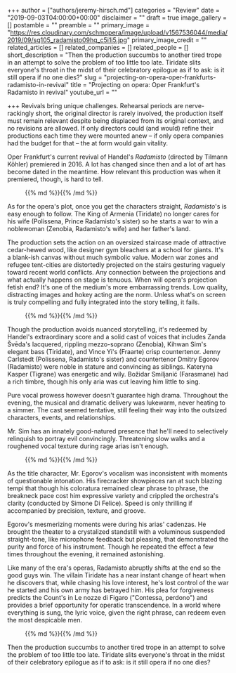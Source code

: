 +++
author = ["authors/jeremy-hirsch.md"]
categories = "Review"
date = "2019-09-03T04:00:00+00:00"
disclaimer = ""
draft = true
image_gallery = []
postamble = ""
preamble = ""
primary_image = "https://res.cloudinary.com/schmopera/image/upload/v1567536044/media/2019/09/sq105_radamisto09hq_c5i1i5.jpg"
primary_image_credit = ""
related_articles = []
related_companies = []
related_people = []
short_description = "Then the production succumbs to another tired trope in an attempt to solve the problem of too little too late. Tiridate slits everyone's throat in the midst of their celebratory epilogue as if to ask: is it still opera if no one dies?"
slug = "projecting-on-opera-oper-frankfurts-radamisto-in-revival"
title = "Projecting on opera: Oper Frankfurt's Radamisto in revival"
youtube_url = ""

+++
Revivals bring unique challenges. Rehearsal periods are nerve-rackingly short, the original director is rarely involved, the production itself must remain relevant despite being displaced from its original context, and no revisions are allowed. If only directors could (and would) refine their productions each time they were mounted anew – if only opera companies had the budget for that – the at form would gain vitality.

Oper Frankfurt's current revival of Handel's _Radamisto_ (directed by Tilmann Köhler) premiered in 2016. A lot has changed since then and a lot of art has become dated in the meantime. How relevant this production was when it premiered, though, is hard to tell.

<figure data-type="image">{{% md %}}{{% /md %}}

<figcaption></figcaption>

</figure>

As for the opera's plot, once you get the characters straight, _Radamisto_'s is easy enough to follow. The King of Armenia (Tiridate) no longer cares for his wife (Polissena, Prince Radamisto's sister) so he starts a war to win a noblewoman (Zenobia, Radamisto's wife) and her father's land.

The production sets the action on an oversized staircase made of attractive cedar-hewed wood, like designer gym bleachers at a school for giants. It's a blank-ish canvas without much symbolic value. Modern war zones and refugee tent-cities are distortedly projected on the stairs gesturing vaguely toward recent world conflicts. Any connection between the projections and what actually happens on stage is tenuous. When will opera's projection fetish end? It's one of the medium's more embarrassing trends. Low quality, distracting images and hokey acting are the norm. Unless what's on screen is truly compelling and fully integrated into the story telling, it fails.

<figure data-type="image">{{% md %}}{{% /md %}}

<figcaption></figcaption>

</figure>

Though the production avoids nuanced storytelling, it's redeemed by Handel's extraordinary score and a solid cast of voices that includes Zanda Švēda's lacquered, rippling mezzo-soprano (Zenobia), Kihwan Sim's elegant bass (Tiridate), and Vince Yi's (Fraarte) crisp countertenor. Jenny Carlstedt (Polissena, Radamisto's sister) and countertenor Dmitry Egorov (Radamisto) were noble in stature and convincing as siblings. Kateryna Kasper (Tigrane) was energetic and wily. Božidar Smiljanić (Farasmane) had a rich timbre, though his only aria was cut leaving him little to sing.

Pure vocal prowess however doesn't guarantee high drama. Throughout the evening, the musical and dramatic delivery was lukewarm, never heating to a simmer. The cast seemed tentative, still feeling their way into the outsized characters, events, and relationships.

Mr. Sim has an innately good-natured presence that he'll need to selectively relinquish to portray evil convincingly. Threatening slow walks and a roughened vocal texture during rage arias isn't enough.

<figure data-type="image">{{% md %}}{{% /md %}}

<figcaption></figcaption>

</figure>

As the title character, Mr. Egorov's vocalism was inconsistent with moments of questionable intonation. His firecracker showpieces ran at such blazing tempi that though his coloratura remained clear phrase to phrase, the breakneck pace cost him expressive variety and crippled the orchestra's clarity (conducted by Simone Di Felice). Speed is only thrilling if accompanied by precision, texture, and groove.

Egorov's mesmerizing moments were during his arias' cadenzas. He brought the theater to a crystalized standstill with a voluminous suspended straight-tone, like microphone feedback but pleasing, that demonstrated the purity and force of his instrument. Though he repeated the effect a few times throughout the evening, it remained astonishing.

Like many of the era's operas, Radamisto abruptly shifts at the end so the good guys win. The villain Tiridate has a near instant change of heart when he discovers that, while chasing his love interest, he's lost control of the war he started and his own army has betrayed him. His plea for forgiveness predicts the Count's in Le nozze di Figaro ("Contessa, perdono") and provides a brief opportunity for operatic transcendence. In a world where everything is sung, the lyric voice, given the right phrase, can redeem even the most despicable men.

<figure data-type="image">{{% md %}}{{% /md %}}

<figcaption></figcaption>

</figure>

Then the production succumbs to another tired trope in an attempt to solve the problem of too little too late. Tiridate slits everyone's throat in the midst of their celebratory epilogue as if to ask: is it still opera if no one dies?